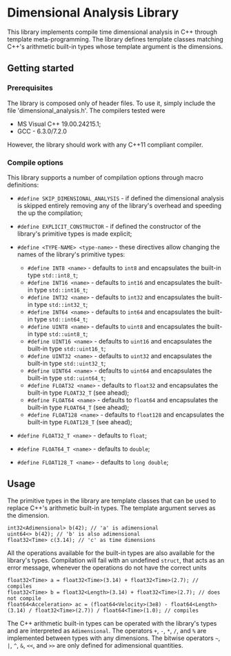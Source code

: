 # Dimensional Analysis Library

This library implements compile time dimensional analysis in C++ through template meta-programming. The library defines template classes matching C++'s arithmetic built-in types whose template argument is the dimensions.

## Getting started

### Prerequisites

The library is composed only of header files. To use it, simply include the file 'dimensional_analysis.h'. The compilers tested were

* MS Visual C++ 19.00.24215.1;
* GCC - 6.3.0/7.2.0

However, the library should work with any C++11 compliant compiler.

### Compile options

This library supports a number of compilation options through macro definitions:

* `#define SKIP_DIMENSIONAL_ANALYSIS` - if defined the dimensional analysis is skipped entirely removing any of the library's overhead and speeding the up the compilation;
* `#define EXPLICIT_CONSTRUCTOR` - if defined the constructor of the library's primitive types is made explicit;

* `#define <TYPE-NAME> <type-name>` - these directives allow changing the names of the library's primitive types:
  - `#define INT8 <name>` - defaults to `int8` and encapsulates the built-in type `std::int8_t`;
  - `#define INT16 <name>` - defaults to `int16` and encapsulates the built-in type `std::int16_t`;
  - `#define INT32 <name>` - defaults to `int32` and encapsulates the built-in type `std::int32_t`;
  - `#define INT64 <name>` - defaults to `int64` and encapsulates the built-in type `std::int64_t`;
  - `#define UINT8 <name>` - defaults to `uint8` and encapsulates the built-in type `std::uint8_t`;
  - `#define UINT16 <name>` - defaults to `uint16` and encapsulates the built-in type `std::uint16_t`;
  - `#define UINT32 <name>` - defaults to `uint32` and encapsulates the built-in type `std::uint32_t`;
  - `#define UINT64 <name>` - defaults to `uint64` and encapsulates the built-in type `std::uint64_t`;
  - `#define FLOAT32 <name>` - defaults to `float32` and encapsulates the built-in type `FLOAT32_T` (see ahead);
  - `#define FLOAT64 <name>` - defaults to `float64` and encapsulates the built-in type `FLOAT64_T` (see ahead);
  - `#define FLOAT128 <name>` - defaults to `float128` and encapsulates the built-in type `FLOAT128_T` (see ahead);

* `#define FLOAT32_T <name>` - defaults to `float`;
* `#define FLOAT64_T <name>` - defaults to `double`;
* `#define FLOAT128_T <name>` - defaults to `long double`;


## Usage

The primitive types in the library are template classes that can be used to replace C++'s arithmetic built-in types. The template argument serves as the dimension.

```
int32<Adimensional> b(42); // 'a' is adimensional
uint64<> b(42); // 'b' is also adimensional
float32<Time> c(3.14); // 'c' as time dimensions
```

All the operations available for the built-in types are also available for the library's types. Compilation will fail with an undefined `struct`, that acts as an error message, whenever the operations do not have the correct units

```
float32<Time> a = float32<Time>(3.14) + float32<Time>(2.7); // compiles
float32<Time> b = float32<Length>(3.14) + float32<Time>(2.7); // does not compile
float64<Acceleration> ac = (float64<Velocity>(3e8) - float64<Length>(3.14) / float32<Time>(2.7)) / float64<Time>(1.0); // compiles
```

The C++ arithmetic built-in types can be operated with the library's types and are interpreted as `Adimensional`. The operators `+`, `-`, `*`, `/`, and `%` are implemented between types with any dimensions. The bitwise operators `~`, `|`, `^`, `&`, `<<`, and `>>` are only defined for adimensional quantities.
